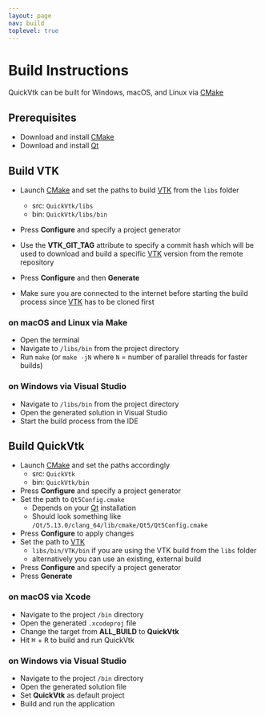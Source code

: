 ```yaml
---
layout: page
nav: build
toplevel: true
---
```


# Build Instructions
QuickVtk can be built for Windows, macOS, and Linux via [CMake](https://cmake.org/)

## Prerequisites
- Download and install [CMake](https://cmake.org/)
- Download and install [Qt](https://www.qt.io/)

## Build VTK
- Launch [CMake](https://cmake.org/) and set the paths to build [VTK](https://vtk.org/) from the `libs` folder
  - src: `QuickVtk/libs`
  - bin: `QuickVtk/libs/bin`

- Press **Configure** and specify a project generator
- Use the **VTK_GIT_TAG** attribute to specify a commit hash which will be used to download and build a specific [VTK](https://vtk.org/) version from the remote repository
- Press **Configure** and then **Generate**
- Make sure you are connected to the internet before starting the build process since [VTK](https://vtk.org/) has to be cloned first

### on macOS and Linux via Make
- Open the terminal
- Navigate to `/libs/bin` from the project directory
- Run `make` (or `make -jN` where `N` = number of parallel threads for faster builds)

### on Windows via Visual Studio
- Navigate to `/libs/bin` from the project directory
- Open the generated solution in Visual Studio
- Start the build process from the IDE

## Build QuickVtk
- Launch [CMake](https://cmake.org/) and set the paths accordingly
  - src: `QuickVtk`
  - bin: `QuickVtk/bin`
- Press **Configure** and specify a project generator
- Set the path to `Qt5Config.cmake`
  - Depends on your [Qt](https://www.qt.io/) installation
  - Should look something like `/Qt/5.13.0/clang_64/lib/cmake/Qt5/Qt5Config.cmake`
- Press **Configure** to apply changes
- Set the path to [VTK](https://vtk.org/)
  - `libs/bin/VTK/bin` if you are using the VTK build from the `libs` folder
  - alternatively you can use an existing, external build
- Press **Configure** and specify a project generator
- Press **Generate**

### on macOS via Xcode
- Navigate to the project `/bin` directory
- Open the generated `.xcodeproj` file
- Change the target from **ALL_BUILD** to **QuickVtk**
- Hit <kbd>⌘</kbd> + <kbd>R</kbd> to build and run QuickVtk

### on Windows via Visual Studio
- Navigate to the project `/bin` directory
- Open the generated solution file
- Set **QuickVtk** as default project
- Build and run the application
